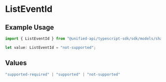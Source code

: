 # ListEventId

## Example Usage

```typescript
import { ListEventId } from "@unified-api/typescript-sdk/sdk/models/shared";

let value: ListEventId = "not-supported";
```

## Values

```typescript
"supported-required" | "supported" | "not-supported"
```